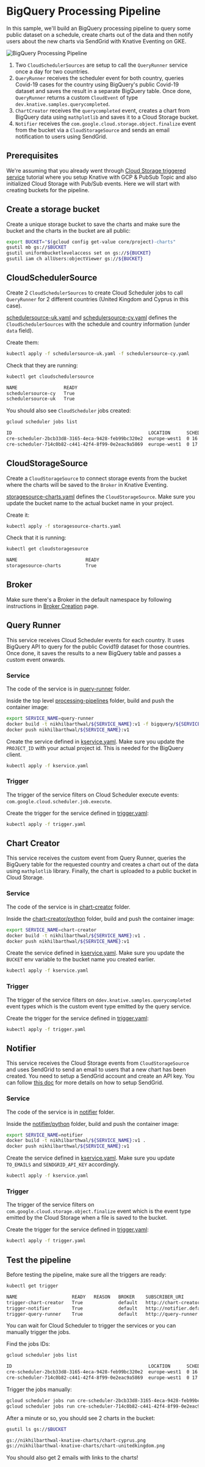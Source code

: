 # BigQuery Processing Pipeline

In this sample, we'll build an BigQuery processing pipeline to query some public
dataset on a schedule, create charts out of the data and then notify users about
the new charts via SendGrid with Knative Eventing on GKE.

![BigQuery Processing Pipeline](./images/bigquery-processing-pipeline.png)

1. Two `CloudSchedulerSources` are setup to call the `QueryRunner` service once
   a day for two countries.
2. `QueryRunner` receives the scheduler event for both country, queries Covid-19
   cases for the country using BigQuery's public Covid-19 dataset and saves the
   result in a separate BigQuery table. Once done, `QueryRunner` returns a custom
   `CloudEvent` of type `dev.knative.samples.querycompleted`.
3. `ChartCreator` receives the `querycompleted` event, creates a chart from
   BigQuery data using `mathplotlib` and saves it to a Cloud Storage bucket.
4. `Notifier` receives the `com.google.cloud.storage.object.finalize` event from
   the bucket via a `CloudStorageSource` and sends an email notification to
   users using SendGrid.

## Prerequisites

We're assuming that you already went through [Cloud Storage triggered
service](./storageeventing.md) tutorial where you setup Knative with GCP &
PubSub Topic and also initialized Cloud Storage with Pub/Sub events. Here we
will start with creating buckets for the pipeline.

## Create a storage bucket

Create a unique storage bucket to save the charts and make sure the bucket and
the charts in the bucket are all public:

```bash
export BUCKET="$(gcloud config get-value core/project)-charts"
gsutil mb gs://$BUCKET
gsutil uniformbucketlevelaccess set on gs://${BUCKET}
gsutil iam ch allUsers:objectViewer gs://${BUCKET}
```

## CloudSchedulerSource

Create 2 `CloudSchedulerSources` to create Cloud Scheduler jobs to call
`QueryRunner` for 2 different countries (United Kingdom and Cyprus in this
case).

[schedulersource-uk.yaml](https://github.com/GoogleCloudPlatform/eventarc-samples/tree/main/processing-pipelines/bigquery/schedulersource-uk.yaml)
and
[schedulersource-cy.yaml](https://github.com/GoogleCloudPlatform/eventarc-samples/tree/main/processing-pipelines/bigquery/schedulersource-cy.yaml)
defines the `CloudSchedulerSources` with the schedule and country information
(under `data` field).

Create them:

```bash
kubectl apply -f schedulersource-uk.yaml -f schedulersource-cy.yaml
```

Check that they are running:

```bash
kubectl get cloudschedulersource

NAME                 READY
schedulersource-cy   True
schedulersource-uk   True
```

You should also see `CloudScheduler` jobs created:

```bash
gcloud scheduler jobs list

ID                                                  LOCATION      SCHEDULE (TZ)          TARGET_TYPE  STATE
cre-scheduler-2bcb33d8-3165-4eca-9428-feb99bc320e2  europe-west1  0 16 * * * (UTC)       Pub/Sub      ENABLED
cre-scheduler-714c0b82-c441-42f4-8f99-0e2eac9a5869  europe-west1  0 17 * * * (UTC)       Pub/Sub      ENABLED
```

## CloudStorageSource

Create a `CloudStorageSource` to connect storage events from the bucket where
the charts will be saved to the `Broker` in Knative Eventing.

[storagesource-charts.yaml](https://github.com/GoogleCloudPlatform/eventarc-samples/tree/main/processing-pipelines/bigquery/storagesource-charts.yaml)
defines the `CloudStorageSource`. Make sure you update the bucket name to the
actual bucket name in your project.

Create it:

```bash
kubectl apply -f storagesource-charts.yaml
```

Check that it is running:

```bash
kubectl get cloudstoragesource

NAME                         READY
storagesource-charts         True
```

## Broker

Make sure there's a Broker in the default namespace by following instructions in
[Broker Creation](brokercreation.md) page.

## Query Runner

This service receives Cloud Scheduler events for each country. It uses BigQuery API
to query for the public Covid19 dataset for those countries. Once done, it saves
the results to a new BigQuery table and passes a custom event onwards.

### Service

The code of the service is in [query-runner](https://github.com/GoogleCloudPlatform/eventarc-samples/tree/main/processing-pipelines/bigquery/query-runner)
folder.

Inside the top level [processing-pipelines](https://github.com/GoogleCloudPlatform/eventarc-samples/tree/main/processing-pipelines) folder, build
and push the container image:

```bash
export SERVICE_NAME=query-runner
docker build -t nikhilbarthwal/${SERVICE_NAME}:v1 -f bigquery/${SERVICE_NAME}/csharp/Dockerfile .
docker push nikhilbarthwal/${SERVICE_NAME}:v1
```

Create the service defined in
[kservice.yaml](https://github.com/GoogleCloudPlatform/eventarc-samples/tree/main/processing-pipelines/bigquery/query-runner/kservice.yaml).
Make sure you update the `PROJECT_ID` with your actual project id. This is
needed for the BigQuery client.

```bash
kubectl apply -f kservice.yaml
```

### Trigger

The trigger of the service filters on Cloud Scheduler execute events:
`com.google.cloud.scheduler.job.execute`.

Create the trigger for the service defined in
[trigger.yaml](https://github.com/GoogleCloudPlatform/eventarc-samples/tree/main/processing-pipelines/bigquery/query-runner/trigger.yaml):

```bash
kubectl apply -f trigger.yaml
```

## Chart Creator

This service receives the custom event from Query Runner, queries the BigQuery
table for the requested country and creates a chart out of the data using
`mathplotlib` library. Finally, the chart is uploaded to a public bucket in
Cloud Storage.

### Service

The code of the service is in [chart-creator](https://github.com/GoogleCloudPlatform/eventarc-samples/tree/main/processing-pipelines/bigquery/chart-creator)
folder.

Inside the [chart-creator/python](https://github.com/GoogleCloudPlatform/eventarc-samples/tree/main/processing-pipelines/bigquery/chart-creator/python) folder, build
and push the container image:

```bash
export SERVICE_NAME=chart-creator
docker build -t nikhilbarthwal/${SERVICE_NAME}:v1 .
docker push nikhilbarthwal/${SERVICE_NAME}:v1
```

Create the service defined in
[kservice.yaml](https://github.com/GoogleCloudPlatform/eventarc-samples/tree/main/processing-pipelines/bigquery/chart-creator/kservice.yaml).
Make sure you update the `BUCKET` env variable to the bucket name you created
earlier.

```bash
kubectl apply -f kservice.yaml
```

### Trigger

The trigger of the service filters on `ddev.knative.samples.querycompleted` event
types which is the custom event type emitted by the query service.

Create the trigger for the service defined in
[trigger.yaml](https://github.com/GoogleCloudPlatform/eventarc-samples/tree/main/processing-pipelines/bigquery/chart-creator/trigger.yaml):

```bash
kubectl apply -f trigger.yaml
```

## Notifier

This service receives the Cloud Storage events from `CloudStorageSource` and
uses SendGrid to send an email to users that a new chart has been created. You
need to setup a SendGrid account and create an API key. You can follow [this
doc](https://cloud.google.com/functions/docs/tutorials/sendgrid#preparing_the_application)
for more details on how to setup SendGrid.

### Service

The code of the service is in [notifier](https://github.com/GoogleCloudPlatform/eventarc-samples/tree/main/processing-pipelines/bigquery/notifier)
folder.

Inside the [notifier/python](https://github.com/GoogleCloudPlatform/eventarc-samples/tree/main/processing-pipelines/bigquery/notifier/python) folder, build
and push the container image:

```bash
export SERVICE_NAME=notifier
docker build -t nikhilbarthwal/${SERVICE_NAME}:v1 .
docker push nikhilbarthwal/${SERVICE_NAME}:v1
```

Create the service defined in
[kservice.yaml](https://github.com/GoogleCloudPlatform/eventarc-samples/tree/main/processing-pipelines/bigquery/notifier/kservice.yaml).
Make sure you update `TO_EMAILS` and `SENDGRID_API_KEY` accordingly.

```bash
kubectl apply -f kservice.yaml
```

### Trigger

The trigger of the service filters on `com.google.cloud.storage.object.finalize` event
which is the event type emitted by the Cloud Storage when a file is saved to the
bucket.

Create the trigger for the service defined in
[trigger.yaml](https://github.com/GoogleCloudPlatform/eventarc-samples/tree/main/processing-pipelines/bigquery/notifier/trigger.yaml):

```bash
kubectl apply -f trigger.yaml
```

## Test the pipeline

Before testing the pipeline, make sure all the triggers are ready:

```bash
kubectl get trigger

NAME                    READY   REASON   BROKER    SUBSCRIBER_URI
trigger-chart-creator   True             default   http://chart-creator.default.svc.cluster.local
trigger-notifier        True             default   http://notifier.default.svc.cluster.local
trigger-query-runner    True             default   http://query-runner.default.svc.cluster.local
```

You can wait for Cloud Scheduler to trigger the services or you can manually
trigger the jobs.

Find the jobs IDs:

```bash
gcloud scheduler jobs list

ID                                                  LOCATION      SCHEDULE (TZ)          TARGET_TYPE  STATE
cre-scheduler-2bcb33d8-3165-4eca-9428-feb99bc320e2  europe-west1  0 16 * * * (UTC)       Pub/Sub      ENABLED
cre-scheduler-714c0b82-c441-42f4-8f99-0e2eac9a5869  europe-west1  0 17 * * * (UTC)       Pub/Sub      ENABLED
```

Trigger the jobs manually:

```bash
gcloud scheduler jobs run cre-scheduler-2bcb33d8-3165-4eca-9428-feb99bc320e2
gcloud scheduler jobs run cre-scheduler-714c0b82-c441-42f4-8f99-0e2eac9a5869
```

After a minute or so, you should see 2 charts in the bucket:

```bash
gsutil ls gs://$BUCKET

gs://nikhilbarthwal-knative-charts/chart-cyprus.png
gs://nikhilbarthwal-knative-charts/chart-unitedkingdom.png
```

You should also get 2 emails with links to the charts!
